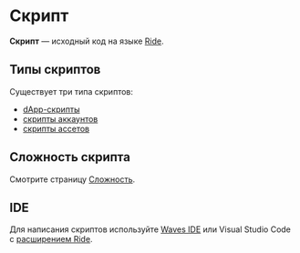 # Скрипт

**Скрипт** — исходный код на языке [Ride](/ru/ride).

## Типы скриптов

Существует три типа скриптов:

* [dApp-скрипты](/ru/ride/script/script-types/dapp-script)
* [скрипты аккаунтов](/ru/ride/script/script-types/account-script)
* [скрипты ассетов](/ru/ride/script/script-types/asset-script)

## Сложность скрипта

Смотрите страницу [Сложность](/ru/ride/base-concepts/complexity).

## IDE

Для написания скриптов используйте [Waves IDE](/ru/building-apps/smart-contracts/tools/waves-ide) или Visual Studio Code с [расширением Ride](https://marketplace.visualstudio.com/items?itemName=wavesplatform.waves-ride).
